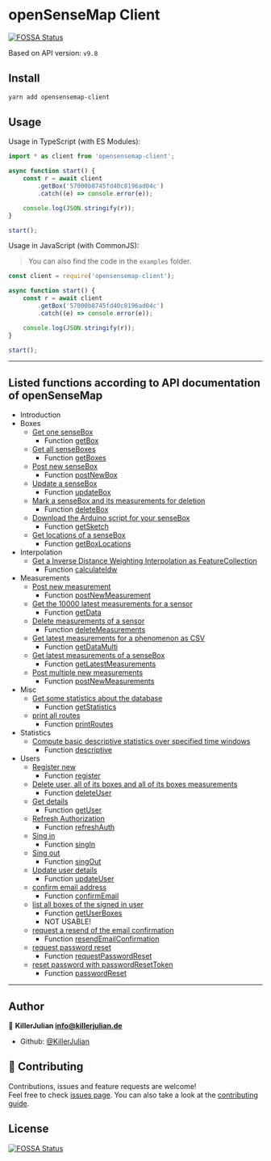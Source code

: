 # openSenseMap Client
[![FOSSA Status](https://app.fossa.com/api/projects/git%2Bgithub.com%2FKillerJulian%2Fopensensemap-client.svg?type=shield)](https://app.fossa.com/projects/git%2Bgithub.com%2FKillerJulian%2Fopensensemap-client?ref=badge_shield)


Based on API version: `v9.8`

## Install

```sh
yarn add opensensemap-client
```

## Usage

Usage in TypeScript (with ES Modules):

```typescript
import * as client from 'opensensemap-client';

async function start() {
	const r = await client
		.getBox('57000b8745fd40c8196ad04c')
		.catch((e) => console.error(e));

	console.log(JSON.stringify(r));
}

start();
```

Usage in JavaScript (with CommonJS):

> You can also find the code in the `examples` folder.

```js
const client = require('opensensemap-client');

async function start() {
	const r = await client
		.getBox('57000b8745fd40c8196ad04c')
		.catch((e) => console.error(e));

	console.log(JSON.stringify(r));
}

start();
```

---

## Listed functions according to API documentation of openSenseMap

- Introduction
- Boxes
	- [Get one senseBox](https://docs.opensensemap.org/#api-Boxes-getBox)
		- Function [getBox](https://killerjulian.github.io/opensensemap-client//modules.html#getBox)
	- [Get all senseBoxes](https://docs.opensensemap.org/#api-Boxes-getBoxes)
		- Function [getBoxes](https://killerjulian.github.io/opensensemap-client//modules.html#getBoxes)
	- [Post new senseBox](https://docs.opensensemap.org/#api-Boxes-postNewBox)
		- Function [postNewBox](https://killerjulian.github.io/opensensemap-client//modules.html#postNewBox)
	- [Update a senseBox](https://docs.opensensemap.org/#api-Boxes-updateBox)
		- Function [updateBox](https://killerjulian.github.io/opensensemap-client//modules.html#updateBox)
	- [Mark a senseBox and its measurements for deletion](https://docs.opensensemap.org/#api-Boxes-deleteBox)
		- Function [deleteBox](https://killerjulian.github.io/opensensemap-client//modules.html#deleteBox)
	- [Download the Arduino script for your senseBox](https://docs.opensensemap.org/#api-Boxes-getSketch)
		- Function [getSketch](https://killerjulian.github.io/opensensemap-client//modules.html#getSketch)
	- [Get locations of a senseBox](https://docs.opensensemap.org/#api-Boxes-getBoxLocations)
		- Function [getBoxLocations](https://killerjulian.github.io/opensensemap-client//modules.html#getBoxLocations)
- Interpolation
	- [Get a Inverse Distance Weighting Interpolation as FeatureCollection](https://docs.opensensemap.org/#api-Interpolation-calculateIdw)
		- Function [calculateIdw](https://killerjulian.github.io/opensensemap-client//modules.html#calculateIdw)
- Measurements
	- [Post new measurement](https://docs.opensensemap.org/#api-Measurements-postNewMeasurement)
		- Function [postNewMeasurement](https://killerjulian.github.io/opensensemap-client//modules.html#postNewMeasurement)
	- [Get the 10000 latest measurements for a sensor](https://docs.opensensemap.org/#api-Measurements-getData)
		- Function [getData](https://killerjulian.github.io/opensensemap-client//modules.html#getData)
	- [Delete measurements of a sensor](https://docs.opensensemap.org/#api-Measurements-deleteMeasurements)
		- Function [deleteMeasurements](https://killerjulian.github.io/opensensemap-client//modules.html#deleteMeasurements)
	- [Get latest measurements for a phenomenon as CSV](https://docs.opensensemap.org/#api-Measurements-getDataMulti)
		- Function [getDataMulti](https://killerjulian.github.io/opensensemap-client//modules.html#getDataMulti)
	- [Get latest measurements of a senseBox](https://docs.opensensemap.org/#api-Measurements-getLatestMeasurements)
		- Function [getLatestMeasurements](https://killerjulian.github.io/opensensemap-client//modules.html#getLatestMeasurements)
	- [Post multiple new measurements](https://docs.opensensemap.org/#api-Measurements-postNewMeasurements)
		- Function [postNewMeasurements](https://killerjulian.github.io/opensensemap-client//modules.html#postNewMeasurements)
- Misc
	- [Get some statistics about the database](https://docs.opensensemap.org/#api-Misc-getStatistics)
		- Function [getStatistics](https://killerjulian.github.io/opensensemap-client//modules.html#getStatistics)
	- [print all routes](https://docs.opensensemap.org/#api-Misc-printRoutes)
		- Function [printRoutes](https://killerjulian.github.io/opensensemap-client//modules.html#printRoutes)
- Statistics
	- [Compute basic descriptive statistics over specified time windows](https://docs.opensensemap.org/#api-Statistics-descriptive)
		- Function [descriptive](https://killerjulian.github.io/opensensemap-client//modules.html#descriptive)
- Users
	- [Register new](https://docs.opensensemap.org/#api-Users-register)
		- Function [register](https://killerjulian.github.io/opensensemap-client//modules.html#register)
	- [Delete user, all of its boxes and all of its boxes measurements](https://docs.opensensemap.org/#api-Users-deleteUser)
		- Function [deleteUser](https://killerjulian.github.io/opensensemap-client//modules.html#deleteUser)
	- [Get details](https://docs.opensensemap.org/#api-Users-getUser)
		- Function [getUser](https://killerjulian.github.io/opensensemap-client//modules.html#getUser)
	- [Refresh Authorization](https://docs.opensensemap.org/#api-Users-refresh_auth)
		- Function [refreshAuth](https://killerjulian.github.io/opensensemap-client//modules.html#refreshAuth)
	- [Sing in](https://docs.opensensemap.org/#api-Users-sign_in)
		- Function [singIn](https://killerjulian.github.io/opensensemap-client//modules.html#singIn)
	- [Sing out](https://docs.opensensemap.org/#api-Users-sign_out)
		- Function [singOut](https://killerjulian.github.io/opensensemap-client//modules.html#singOut)
	- [Update user details](https://docs.opensensemap.org/#api-Users-updateUser)
		- Function [updateUser](https://killerjulian.github.io/opensensemap-client//modules.html#updateUser)
	- [confirm email address](https://docs.opensensemap.org/#api-Users-confirm_email)
		- Function [confirmEmail](https://killerjulian.github.io/opensensemap-client//modules.html#confirmEmail)
	- [list all boxes of the signed in user](https://docs.opensensemap.org/#api-Users-getUserBoxes)
		- Function [getUserBoxes](https://killerjulian.github.io/opensensemap-client//modules.html#getUserBoxes)
		- NOT USABLE!
	- [request a resend of the email confirmation](https://docs.opensensemap.org/#api-Users-resend_email_confirmation)
		- Function [resendEmailConfirmation](https://killerjulian.github.io/opensensemap-client//modules.html#resendEmailConfirmation)
	- [request password reset](https://docs.opensensemap.org/#api-Users-request_password_reset)
		- Function [requestPasswordReset](https://killerjulian.github.io/opensensemap-client//modules.html#requestPasswordReset)
	- [reset password with passwordResetToken](https://docs.opensensemap.org/#api-Users-password_reset)
		- Function [passwordReset](https://killerjulian.github.io/opensensemap-client//modules.html#passwordReset)

---

## Author

👤 **KillerJulian <info@killerjulian.de>**

- Github: [@KillerJulian](https://github.com/KillerJulian)

## 🤝 Contributing

Contributions, issues and feature requests are welcome!<br />Feel free to check [issues page](https://github.com/KillerJulian/opensensemap-client/issues). You can also take a look at the [contributing guide](https://github.com/KillerJulian/opensensemap-client/blob/master/CONTRIBUTING.md).

## License
[![FOSSA Status](https://app.fossa.com/api/projects/git%2Bgithub.com%2FKillerJulian%2Fopensensemap-client.svg?type=large)](https://app.fossa.com/projects/git%2Bgithub.com%2FKillerJulian%2Fopensensemap-client?ref=badge_large)